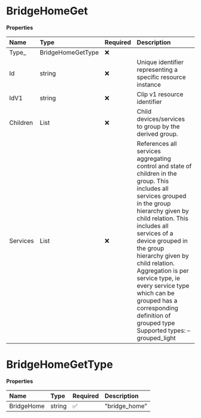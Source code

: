 # BridgeHomeGet

**Properties**

| Name     | Type                     | Required | Description                                                                                                                                                                                                                                                                                                                                                                                                                   |
| :------- | :----------------------- | :------- | :---------------------------------------------------------------------------------------------------------------------------------------------------------------------------------------------------------------------------------------------------------------------------------------------------------------------------------------------------------------------------------------------------------------------------- |
| Type\_   | BridgeHomeGetType        | ❌       |                                                                                                                                                                                                                                                                                                                                                                                                                               |
| Id       | string                   | ❌       | Unique identifier representing a specific resource instance                                                                                                                                                                                                                                                                                                                                                                   |
| IdV1     | string                   | ❌       | Clip v1 resource identifier                                                                                                                                                                                                                                                                                                                                                                                                   |
| Children | List<ResourceIdentifier> | ❌       | Child devices/services to group by the derived group.                                                                                                                                                                                                                                                                                                                                                                         |
| Services | List<ResourceIdentifier> | ❌       | References all services aggregating control and state of children in the group. This includes all services grouped in the group hierarchy given by child relation. This includes all services of a device grouped in the group hierarchy given by child relation. Aggregation is per service type, ie every service type which can be grouped has a corresponding definition of grouped type Supported types: – grouped_light |

# BridgeHomeGetType

**Properties**

| Name       | Type   | Required | Description   |
| :--------- | :----- | :------- | :------------ |
| BridgeHome | string | ✅       | "bridge_home" |

<!-- This file was generated by liblab | https://liblab.com/ -->
